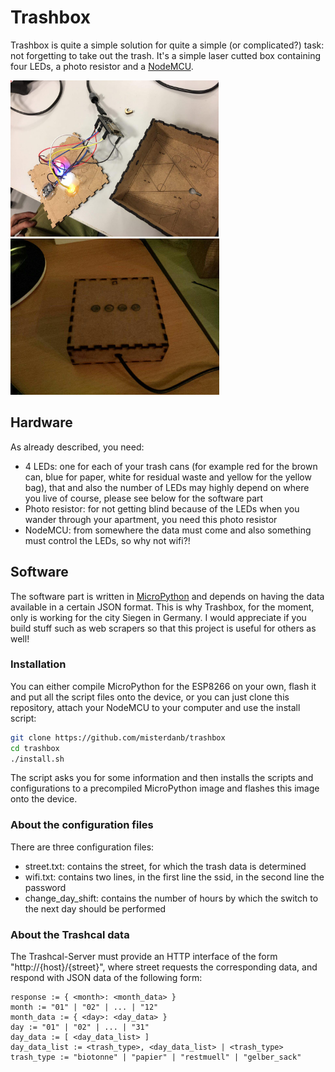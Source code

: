 # Trashbox

Trashbox is quite a simple solution for quite a simple (or complicated?) task: not forgetting to take out the trash.
It's a simple laser cutted box containing four LEDs, a photo resistor and a [NodeMCU](https://en.wikipedia.org/wiki/NodeMCU).

<img src="photos/trashbox_open.jpg" height="250">
<img src="photos/trashbox_closed.jpg" height="250">

## Hardware

As already described, you need:

* 4 LEDs: one for each of your trash cans (for example red for the brown can, blue for paper, white for residual waste and yellow for the yellow bag), that and also the number of LEDs may highly depend on where you live of course, please see below for the software part
* Photo resistor: for not getting blind because of the LEDs when you wander through your apartment, you need this photo resistor
* NodeMCU: from somewhere the data must come and also something must control the LEDs, so why not wifi?!

## Software

The software part is written in [MicroPython](https://github.com/micropython/micropython) and depends on having the data available in a certain JSON format. This is why Trashbox, for the moment, only is working for the city Siegen in Germany. I would appreciate if you build stuff such as web scrapers so that this project is useful for others as well!

### Installation

You can either compile MicroPython for the ESP8266 on your own, flash it and put all the script files onto the device, or you can just clone this repository, attach your NodeMCU to your computer and use the install script:

~~~ bash
git clone https://github.com/misterdanb/trashbox
cd trashbox
./install.sh
~~~

The script asks you for some information and then installs the scripts and configurations to a precompiled MicroPython image and flashes this image onto the device.

### About the configuration files

There are three configuration files:

* street.txt: contains the street, for which the trash data is determined
* wifi.txt: contains two lines, in the first line the ssid, in the second line the password
* change_day_shift: contains the number of hours by which the switch to the next day should be performed

### About the Trashcal data

The Trashcal-Server must provide an HTTP interface of the form "http://{host}/{street}", where street requests the corresponding data, and respond with JSON data of the following form:

~~~ bnf
response := { <month>: <month_data> }
month := "01" | "02" | ... | "12"
month_data := { <day>: <day_data> }
day := "01" | "02" | ... | "31"
day_data := [ <day_data_list> ]
day_data_list := <trash_type>, <day_data_list> | <trash_type>
trash_type := "biotonne" | "papier" | "restmuell" | "gelber_sack"
~~~
